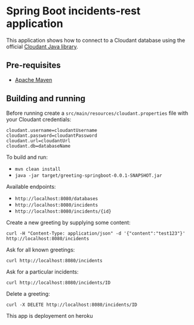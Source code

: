 # Spring Boot incidents-rest application

This application shows how to connect to a Cloudant database using the official [Cloudant Java library](https://github.com/cloudant/java-cloudant).

## Pre-requisites

* [Apache Maven](https://maven.apache.org/)

## Building and running

Before running create a `src/main/resources/cloudant.properties` file with your Cloudant credentials:

~~~
cloudant.username=cloudantUsername
cloudant.password=cloudantPassword
cloudant.url=cloudantUrl
cloudant.db=databaseName
~~~

To build and run:

* `mvn clean install`
* `java -jar target/greeting-springboot-0.0.1-SNAPSHOT.jar`

Available endpoints:

* `http://localhost:8080/databases`
* `http://localhost:8080/incidents`
* `http://localhost:8080/incidents/{id}`

Create a new greeting by supplying some content:

`curl -H "Content-Type: application/json" -d '{"content":"test123"}' http://localhost:8080/incidents`

Ask for all known greetings:

`curl http://localhost:8080/incidents`

Ask for a particular incidents:

`curl http://localhost:8080/incidents/ID`

Delete a greeting:

`curl -X DELETE http://localhost:8080/incidents/ID`

This app is deployement on heroku
